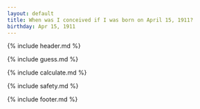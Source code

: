 ```yaml
---
layout: default
title: When was I conceived if I was born on April 15, 1911?
birthday: Apr 15, 1911
---
```


{% include header.md %}

{% include guess.md %}

{% include calculate.md %}

{% include safety.md %}

{% include footer.md %}



